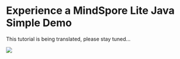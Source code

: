 # Experience a MindSpore Lite Java Simple Demo

 This tutorial is being translated, please stay tuned...

<a href="https://gitee.com/mindspore/docs/blob/r1.2/tutorials/lite/source_en/quick_start/quick_start_java.md" target="_blank"><img src="../_static/logo_source.png"></a>
